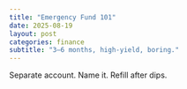 ```yaml
---
title: "Emergency Fund 101"
date: 2025-08-19
layout: post
categories: finance
subtitle: "3–6 months, high-yield, boring."
---
```


Separate account. Name it. Refill after dips.
